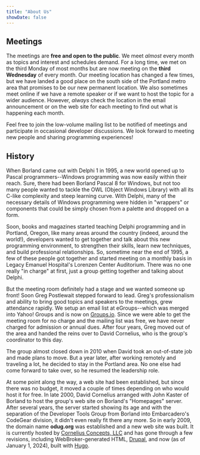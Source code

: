 ```yaml
---
title: "About Us"
showDate: false
---
```


## Meetings ##

The meetings are **free and open to the public**. We meet *almost* every month as topics and interest and schedules demand. For a long time, we met on the third Monday of most months but are now meeting on the **third Wednesday** of every month. Our meeting location has changed a few times, but we have landed a good place on the south side of the Portland metro area that promises to be our new permanent location. We also sometimes meet online if we have a remote speaker or if we want to host the topic for a wider audience. However, *always* check the location in the email announcement or on the web site for each meeting to find out what is happening each month.

Feel free to join the low-volume mailing list to be notified of meetings and participate in occasional developer discussions. We look forward to meeting new people and sharing programming experiences!

## History ##

When Borland came out with Delphi 1 in 1995, a new world opened up to Pascal programmers--Windows programming was now easily within their reach. Sure, there had been Borland Pascal 8 for Windows, but not too many people wanted to tackle the OWL (Object Windows Library) with all its C-like complexity and steep learning curve. With Delphi, many of the necessary details of Windows programming were hidden in "wrappers" or components that could be simply chosen from a palette and dropped on a form.

Soon, books and magazines started teaching Delphi programming and in Portland, Oregon, like many areas around the country (indeed, around the world!), developers wanted to get together and talk about this new programming environment, to strengthen their skills, learn new techniques, and build professional relationships. So, sometime near the end of 1995, a few of these people got together and started meeting on a monthly basis in Legacy Emanuel Hospital's Lorenzen Center Auditorium. There was no one really "in charge" at first, just a group getting together and talking about Delphi.

But the meeting room definitely had a stage and we wanted someone up front! Soon Greg Postlewait stepped forward to lead. Greg's professionalism and ability to bring good topics and speakers to the meetings, grew attendance rapidly. We setup an email list at eGroups--which was merged into Yahoo! Groups and is now on [Groups.io](https://groups.io/g/odug). Since we were able to get the meeting room for no charge and the mailing list was free, we have never charged for admission or annual dues. After four years, Greg moved out of the area and handed the reins over to David Cornelius, who is the group's coordinator to this day.

The group almost closed down in 2010 when David took an out-of-state job and made plans to move. But a year later, after working remotely and traveling a lot, he decided to stay in the Portland area. No one else had come forward to take over, so he resumed the leadership role.

At some point along the way, a web site had been established, but since there was no budget, it moved a couple of times depending on who would host it for free. In late 2000, David Cornelius arranged with John Kaster of Borland to host the group's web site on Borland's "Homepages" server. After several years, the server started showing its age and with the separation of the Developer Tools Group from Borland into Embarcadero's CodeGear division, it didn't even really fit there any more. So in early 2009, the domain name **odug.org** was established and a new web site was built. It is currently hosted by [Cornelius Concepts, LLC](https://corneliusconcepts.com) and has gone through a few revisions, including WebBroker-generated HTML, [Drupal](https://www.drupal.org/), and now (as of January 1, 2024), built with [Hugo](https://gohugo.io/).

